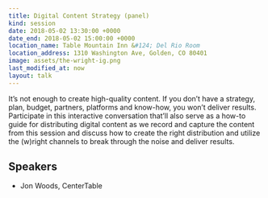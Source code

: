 ```yaml
---
title: Digital Content Strategy (panel)
kind: session
date: 2018-05-02 13:30:00 +0000
date_end: 2018-05-02 15:00:00 +0000
location_name: Table Mountain Inn &#124; Del Rio Room
location_address: 1310 Washington Ave, Golden, CO 80401
image: assets/the-wright-ig.png
last_modified_at: now
layout: talk
---
```


It’s not enough to create high-quality content. If you don’t have a strategy, plan, budget, partners, platforms and know-how, you won’t deliver results. Participate in this interactive conversation that’ll also serve as a how-to guide for distributing digital content as we record and capture the content from this session and discuss how to create the right distribution and utilize the (w)right channels to break through the noise and deliver results.

## Speakers
- Jon Woods, CenterTable
